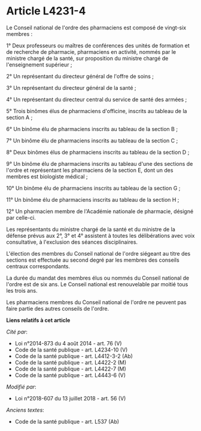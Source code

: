 # Article L4231-4

Le Conseil national de l'ordre des pharmaciens est composé de  vingt-six membres : 

1° Deux professeurs ou maîtres de conférences des unités de formation et de recherche de pharmacie, pharmaciens en activité,
nommés par le ministre chargé de la santé, sur proposition du ministre chargé de l'enseignement supérieur ; 

2° Un représentant du directeur général de l'offre de soins ; 

3° Un représentant du directeur général de la santé ; 

4° Un représentant du directeur central du service de santé des armées ; 

5° Trois binômes élus de pharmaciens d'officine, inscrits au tableau de la section A ; 

6° Un binôme élu de pharmaciens inscrits au tableau de la section B ; 

7° Un binôme élu de pharmaciens inscrits au tableau de la section C ; 

8° Deux binômes élus de pharmaciens inscrits au tableau de la section D ; 

9° Un binôme élu de pharmaciens inscrits au tableau d'une des sections de l'ordre et représentant les pharmaciens de la
section E, dont un des membres est biologiste médical ; 

10° Un binôme élu de pharmaciens inscrits au tableau de la section G ; 

11° Un binôme élu de pharmaciens inscrits au tableau de la section H ; 

12° Un pharmacien membre de l'Académie nationale de pharmacie, désigné par celle-ci. 

Les représentants du ministre chargé de la santé et du ministre de la défense prévus aux 2°, 3° et 4° assistent à toutes les
délibérations avec voix consultative, à l'exclusion des séances disciplinaires. 

L'élection des membres du Conseil national de l'ordre siégeant au titre des sections est effectuée au second degré par les
membres des conseils centraux correspondants. 

La durée du mandat des membres élus ou nommés du Conseil national de l'ordre est de six ans. Le Conseil national est
renouvelable par moitié tous les trois ans. 

Les pharmaciens membres du Conseil national de l'ordre ne peuvent pas faire partie des autres conseils de l'ordre.

**Liens relatifs à cet article**

_Cité par_:

  - Loi n°2014-873 du 4 août 2014 - art. 76 (V)
  - Code de la santé publique - art. L4234-10 (V)
  - Code de la santé publique - art. L4412-3-2 (Ab)
  - Code de la santé publique - art. L4422-2 (M)
  - Code de la santé publique - art. L4422-7 (M)
  - Code de la santé publique - art. L4443-6 (V)

_Modifié par_:

  - Loi n°2018-607 du 13 juillet 2018 - art. 56 (V)

_Anciens textes_:

  - Code de la santé publique - art. L537 (Ab)
